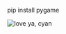 pip install pygame

![love ya, cyan](https://img.itch.zone/aW1nLzIwODg1MDIzLmpwZWc=/original/gxsIVw.jpeg)
